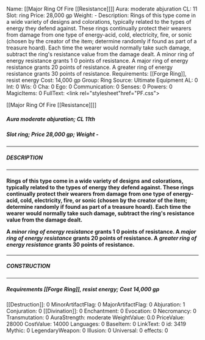 Name: [[Major Ring Of Fire [[Resistance]]]]
Aura: moderate abjuration
CL: 11
Slot: ring
Price: 28,000 gp
Weight: -
Description: Rings of this type come in a wide variety of designs and colorations, typically related to the types of energy they defend against. These rings continually protect their wearers from damage from one type of energy-acid, cold, electricity, fire, or sonic (chosen by the creator of the item; determine randomly if found as part of a treasure hoard). Each time the wearer would normally take such damage, subtract the ring's resistance value from the damage dealt. A minor ring of energy resistance grants 1 0 points of resistance. A major ring of energy resistance grants 20 points of resistance. A greater ring of energy resistance grants 30 points of resistance.
Requirements: [[Forge Ring]], resist energy
Cost: 14,000 gp
Group: Ring
Source: Ultimate Equipment
AL: 0
Int: 0
Wis: 0
Cha: 0
Ego: 0
Communication: 0
Senses: 0
Powers: 0
MagicItems: 0
FullText: <link rel="stylesheet"href="PF.css"><div class="heading"><p class="alignleft">[[Major Ring Of Fire [[Resistance]]]]</p><div style="clear: both;"></div></div><div><h5><b>Aura </b>moderate abjuration; <b>CL </b>11th</h5><h5><b>Slot </b>ring; <b>Price </b>28,000 gp; <b>Weight </b>-</h5></div><hr/><div><h5><b>DESCRIPTION</b></h5></div><hr/><div><h4><p>Rings of this type come in a wide variety of designs and colorations, typically related to the types of energy they defend against. These rings continually protect their wearers from damage from one type of energy-acid, cold, electricity, fire, or sonic (chosen by the creator of the item; determine randomly if found as part of a treasure hoard). Each time the wearer would normally take such damage, subtract the ring's resistance value from the damage dealt. </p><p>A <i>minor ring of energy resistance</i> grants 1 0 points of resistance. A <i>major ring of energy resistance</i> grants 20 points of resistance. A <i>greater ring of energy resistance</i> grants 30 points of resistance.</p></h4></div><hr/><div><h5><b>CONSTRUCTION</b></h5></div><hr/><div><h5><b>Requirements </b>[[Forge Ring]], <i>resist energy</i>; <b>Cost </b>14,000 gp</h5></div>
[[Destruction]]: 0
MinorArtifactFlag: 0
MajorArtifactFlag: 0
Abjuration: 1
Conjuration: 0
[[Divination]]: 0
Enchantment: 0
Evocation: 0
Necromancy: 0
Transmutation: 0
AuraStrength: moderate
WeightValue: 0.0
PriceValue: 28000
CostValue: 14000
Languages: 0
BaseItem: 0
LinkText: 0
id: 3419
Mythic: 0
LegendaryWeapon: 0
Illusion: 0
Universal: 0
effects: 0
